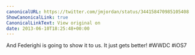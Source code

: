 ```yaml
---
canonicalURL: https://twitter.com/jmjordan/status/344158470985105408
ShowCanonicalLink: true
CanonicalLinkText: View original on
date: 2013-06-10T18:25:48+00:00
---
```

And Federighi is going to show it to us. It just gets better! #WWDC #iOS7
